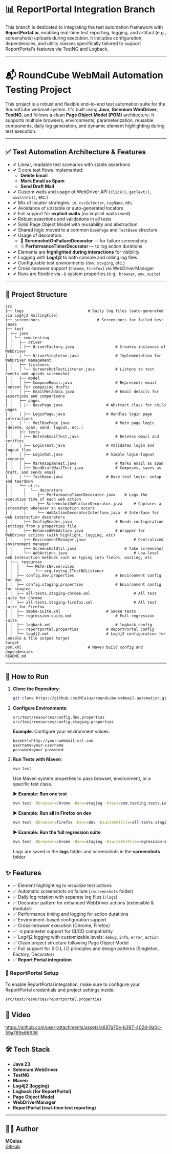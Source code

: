 
# 📊 ReportPortal Integration Branch

This branch is dedicated to integrating the test automation framework with **ReportPortal.io**, enabling real-time test reporting, logging, and artifact (e.g., screenshots) uploads during execution. It includes configuration, dependencies, and utility classes specifically tailored to support ReportPortal's features via TestNG and Logback.

---

# 📬 RoundCube WebMail Automation Testing Project

This project is a robust and flexible end-to-end test automation suite for the RoundCube webmail system. It's built using **Java**, **Selenium WebDriver**, **TestNG**, and follows a clean **Page Object Model (POM)** architecture. It supports multiple browsers, environments, parameterization, reusable components, daily log generation, and dynamic element highlighting during test execution.

---

## ✅ Test Automation Architecture & Features

- ✔ Linear, readable test scenarios with stable assertions
- ✔ 3 core test flows implemented:
  - **Delete Email**
  - **Mark Email as Spam**
  - **Send Draft Mail**
- ✔ Custom waits and usage of WebDriver API (`click()`, `getText()`, `switchTo()`, etc.)
- ✔ Mix of locator strategies: `id`, `cssSelector`, `tagName`, etc.
- ✔ Avoidance of unstable or auto-generated locators
- ✔ Full support for **explicit waits** (no implicit waits used)
- ✔ Robust assertions and validations in all tests
- ✔ Solid Page Object Model with reusability and abstraction
- ✔ Shared logic moved to a common `BasePage` and `TestBase` structure
- ✔ Usage of decorators:
  - 📸 **ScreenshotOnFailureDecorator** — for failure screenshots
  - ⏱ **PerformanceTimerDecorator** — to log action durations
- ✔ Elements are **highlighted during interactions** for visibility
- ✔ Logging with **Log4j2** to both console and rolling log files
- ✔ Configurable test environments (`dev`, `staging`, etc.)
- ✔ Cross-browser support (`Chrome`, `Firefox`) via WebDriverManager
- ✔ Runs are flexible via `-D` system properties (e.g., `browser`, `env`, `suite`)


---

## 📂 Project Structure

```
src 
├── logs 					        # Daily log files (auto-generated via Log4j2 RollingFile) 
├── screenshots 				        # Screenshots for failed test cases 
├── test 
│ ├── java 
│ │ └── com.testing 
│ │   ├── driver 
│ │   │ ├── DriverFactory.java 			        # Creates instances of WebDriver 
│ │   │ └── DriverSingleton.java  		        # Implementation for WebDriver management 
│ │   ├── listeners 
│ │   │ └── ScreenshotTestListener.java  		# Listens to test events and uplods screenshot  
│ │   ├── model 
│ │   │ ├── ComposeEmail.java 			        # Represents email content for composing drafts 
│ │   │ ├── EmailMetadata.java 			        # Email details for assertions and comparisons 
│ │   ├── pages 
│ │   │ ├── BasePage.java 			        # Abstract class for child pages 
│ │   │ ├── LoginPage.java 			        # Handles login page interactions 
│ │   │ └── MailboxPage.java 			        # Main page logic (delete, spam, send, logout, etc.) 
│ │   ├── tests 
│ │   │ ├── DeleteEmailTest.java 		        # Deletes email and verifies 
│ │   │ ├── LoginTest.java 			        # Validates login and logout flow 
│ │   │ ├── LoginOut.java 			        # Simple login-logout scenario 
│ │   │ ├── MarkAsSpamTest.java			        # Marks email as spam 
│ │   │ ├── SendDraftMailTest.java 		        # Composes, saves as draft, and sends email 
│ │   │ └── TestBase.java 			        # Base test logic: setup and teardown 
│ │   └── utils 
│ │     │  └── decorators 			
│ │     │     ├── PerformanceTimerDecorator.java 	# Logs the execution time of each web action
│ │     │     ├── ScreenshotOnFailureDecorator.java     # Captures a screenshot whenever an exception occurs
│ │     │     └── WebActionDecoratorInterface.java 	# Interface for web interaction decorators 
│ │     ├── ConfigReader.java 			        # Reads configuration settings from a properties file
│ │     ├── EnhancedWebAction.java 		        # Wrapper for WebDriver actions (with highlight, logging, etc)
│ │     ├── EnvironmentManager.java 	                # Centralized environment manager
│ │     ├── ScreenshotUtil.java 	                # Take screenshot 
│ │     └── WebActions.java 	                        # Low-level web interaction methods such as typing into fields, waiting, etc 
│ ├──- resources
│ │  │   └── META-INF.services 			
│ │  │       └── org.testng.ITestNGListener 				         
│ │  ├── config.dev.properties 			        # Environment config for dev 
│ │  ├── config.staging.properties 		        # Environment config for staging 
│ │  ├── all-tests.staging-chrome.xml 	                # All test suite for Chrome 
│ │  ├── all-tests.staging-firefox.xml 	                # All test suite for Firefox 
│ │  ├── smoke-suite.xml 			        # Smoke tests 
│ │  ├── regression-suite.xml 			        # Full regression suite
│ │  ├── logback.xml 			                # logback config
│ │  ├── reportportal.properties 			# ReportPortal config 
│ │  └── log4j2.xml 				        # Log4j2 configuration for console & file output target 
target
pom.xml 					        # Maven build config and dependencies 
README.md 
```

---

## 🚀 How to Run

1. **Clone the Repository**:
   ```bash
   git clone https://github.com/MCaius/roundcube-webmail-automation.git
   ```

2. **Configure Environments**:
   ```
   src/test/resources/config.dev.properties
   src/test/resources/config.staging.properties
   ```
   **Example**:
   Configure your environment values:
   ```
   baseUrl=http://your-webmail-url.com
   username=your-username
   password=your-password
   ```

3. **Run Tests with Maven**:
   ```bash
   mvn test
   ```
   Use Maven system properties to pass browser, environment, or a specific test class.

   **▶️ Example: Run one test**
   ```bash
   mvn test -Dbrowser=chrome -Denv=staging -Dtest=com.testing.tests.LoginTest
   ```
   **▶️ Example: Run all in Firefox on dev**
   ```bash
   mvn test -Dbrowser=firefox -Denv=dev -DsuiteXmlFile=all-tests.staging-firefox.xml
   ```
   **▶️ Example: Run the full regression suite**
   ```bash
   mvn test -Dbrowser=chrome -Denv=staging -DsuiteXmlFile=regression-suite.xml
   ```
   Logs are saved in the **logs** folder and screenshots in the **screenshots** folder

## ✨ Features

- ✅ Element highlighting to visualize test actions
- ✅ Automatic screenshots on failure (`/screenshots` folder)
- ✅ Daily log rotation with separate log files (`/logs`)
- ✅ Decorator pattern for enhanced WebDriver actions (extensible & modular)
- ✅ Performance timing and logging for action durations
- ✅ Environment-based configuration support
- ✅ Cross-browser execution (Chrome, Firefox)
- ✅ `-D` parameter support for CI/CD compatibility
- ✅ Log4j2 logging with customizable levels: `debug`, `info`, `error`, `action`
- ✅ Clean project structure following Page Object Model
- ✅ Full support for S.O.L.I.D principles and design patterns (Singleton, Factory, Decorator)
- ✅ **Report Portal integration** 

### 🧩 ReportPortal Setup

To enable ReportPortal integration, make sure to configure your ReportPortal credentials and project settings inside:
```
src/test/resources/reportportal.properties
```



## 🎥 Video





https://github.com/user-attachments/assets/a687a70e-b397-402d-9a0c-59a789e66636







## 🛠️ Tech Stack

- **Java 23**
- **Selenium WebDriver**
- **TestNG**
- **Maven**
- **Log4j2 (logging)**
- **Logback (for ReportPortal)**
- **Page Object Model**
- **WebDriverManager**
- **ReportPortal (real-time test reporting)**

---

## 👨‍💻 Author

**MCaius**  
[GitHub](https://github.com/MCaius/) 
